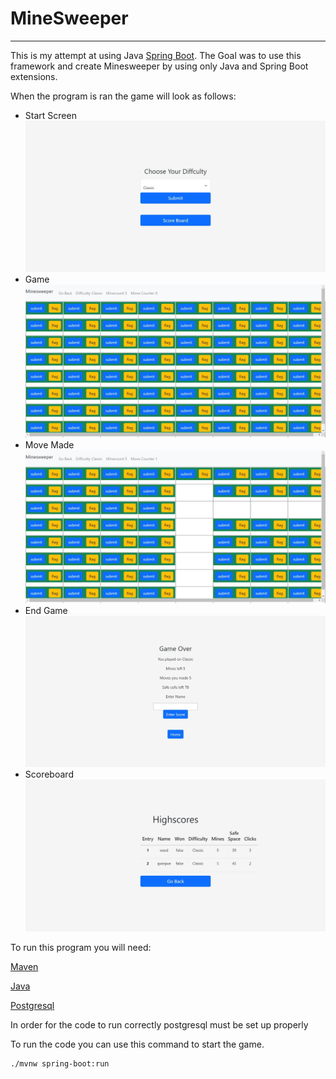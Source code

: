 
# MineSweeper
---

This is my attempt at using Java [Spring Boot](https://spring.io/ "Spring Boot"). The Goal was to use this framework and create Minesweeper by using only Java and Spring Boot extensions.

When the program is ran the game will look as follows:
- Start Screen
    ![](/pictures/start.jpeg)
- Game
    ![](/pictures/newgame.jpeg)
- Move Made
    ![](/pictures/action.jpeg)
- End Game
    ![](/pictures/end.jpeg)
- Scoreboard
    ![](/pictures/scoreboard.jpeg)

To run this program you will need:

[Maven](https://maven.apache.org/)

[Java](https://openjdk.org/)

[Postgresql](https://www.postgresql.org/)

In order for the code to run correctly postgresql must be set up properly

To run the code you can use this command to start the game.
```
./mvnw spring-boot:run
```
